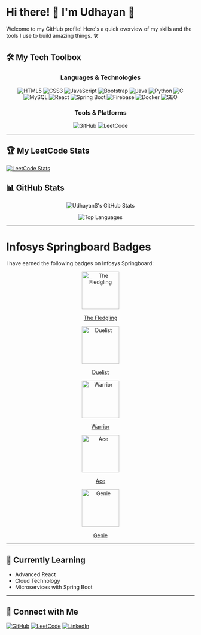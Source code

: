 
# Hi there! 👋 I'm Udhayan 🚀

Welcome to my GitHub profile! Here's a quick overview of my skills and the tools I use to build amazing things. 🛠️


## 🛠️ My Tech Toolbox

<div align="center">

### **Languages & Technologies**
<p>
  <img src="https://img.shields.io/badge/HTML5-%23E34F26.svg?style=for-the-badge&logo=html5&logoColor=white" alt="HTML5" />
<img src="https://img.shields.io/badge/CSS3-%231572B6.svg?style=for-the-badge&logo=css3&logoColor=white" alt="CSS3" />
<img src="https://img.shields.io/badge/JavaScript-%23F7DF1E.svg?style=for-the-badge&logo=javascript&logoColor=black" alt="JavaScript" />
<img src="https://img.shields.io/badge/Bootstrap-%23563D7C.svg?style=for-the-badge&logo=bootstrap&logoColor=white" alt="Bootstrap" />
<img src="https://img.shields.io/badge/Java-%23007396.svg?style=for-the-badge&logo=java&logoColor=white" alt="Java" />
<img src="https://img.shields.io/badge/Python-%233776AB.svg?style=for-the-badge&logo=python&logoColor=white" alt="Python" />
<img src="https://img.shields.io/badge/C-%2300599C.svg?style=for-the-badge&logo=c&logoColor=white" alt="C" />
<img src="https://img.shields.io/badge/MySQL-%234479A1.svg?style=for-the-badge&logo=mysql&logoColor=white" alt="MySQL" />
<img src="https://img.shields.io/badge/React-%2361DAFB.svg?style=for-the-badge&logo=react&logoColor=black" alt="React" />
<img src="https://img.shields.io/badge/Spring%20Boot-%236DB33F.svg?style=for-the-badge&logo=springboot&logoColor=white" alt="Spring Boot" />
<img src="https://img.shields.io/badge/Firebase-%23FFCA28.svg?style=for-the-badge&logo=firebase&logoColor=black" alt="Firebase" />
<img src="https://img.shields.io/badge/Docker-%230db7ed.svg?style=for-the-badge&logo=docker&logoColor=white" alt="Docker" />
<img src="https://img.shields.io/badge/SEO-%23e9e9e9.svg?style=for-the-badge&logo=seo&logoColor=black" alt="SEO" />

</p>

### **Tools & Platforms**
<p>
  <img src="https://img.shields.io/badge/GitHub-%23181717.svg?style=for-the-badge&logo=github&logoColor=white" alt="GitHub" />
  <img src="https://img.shields.io/badge/LeetCode-%23FFA116.svg?style=for-the-badge&logo=leetcode&logoColor=black" alt="LeetCode" />
</p>

</div>

---
## 🏆 My LeetCode Stats
[![LeetCode Stats](https://leetcard.jacoblin.cool/Udhayan_sk7)](https://leetcode.com/Udhayan_sk7/)


## 📊 GitHub Stats

<div align="center">

![UdhayanS's GitHub Stats](https://github-readme-stats.vercel.app/api?username=UdhayanS&show_icons=true&theme=radical)

![Top Languages](https://github-readme-stats.vercel.app/api/top-langs/?username=UdhayanS&layout=compact&theme=radical)

</div>


---

# Infosys Springboard Badges

I have earned the following badges on Infosys Springboard:

<div align="center">
  <a href="https://gameconfig.onwingspan.com/Gamification/GetBadgeImage/?AppId=53243&TokenNo=O55WBL7J2F&BadgeCode=836IW54LX3" target="_blank">
    <img src="https://gameconfig.onwingspan.com/Gamification/GetBadgeImage/?AppId=53243&TokenNo=O55WBL7J2F&BadgeCode=836IW54LX3" alt="The Fledgling" width="100">
    <p>The Fledgling</p>
  </a>
  <a href="https://gameconfig.onwingspan.com/Gamification/GetBadgeImage/?AppId=53243&TokenNo=O55WBL7J2F&BadgeCode=51DY31WO61" target="_blank">
    <img src="https://gameconfig.onwingspan.com/Gamification/GetBadgeImage/?AppId=53243&TokenNo=O55WBL7J2F&BadgeCode=51DY31WO61" alt="Duelist" width="100">
    <p>Duelist</p>
  </a>
  <a href="https://gameconfig.onwingspan.com/Gamification/GetBadgeImage/?AppId=53243&TokenNo=O55WBL7J2F&BadgeCode=TXEHMYSDEB" target="_blank">
    <img src="https://gameconfig.onwingspan.com/Gamification/GetBadgeImage/?AppId=53243&TokenNo=O55WBL7J2F&BadgeCode=TXEHMYSDEB" alt="Warrior" width="100">
    <p>Warrior</p>
  </a>
  <a href="https://gameconfig.onwingspan.com/Gamification/GetBadgeImage/?AppId=53243&TokenNo=O55WBL7J2F&BadgeCode=5W5G76DYM6" target="_blank">
    <img src="https://gameconfig.onwingspan.com/Gamification/GetBadgeImage/?AppId=53243&TokenNo=O55WBL7J2F&BadgeCode=5W5G76DYM6" alt="Ace" width="100">
    <p>Ace</p>
  </a>
  <a href="https://gameconfig.onwingspan.com/Gamification/GetBadgeImage/?AppId=53243&TokenNo=O55WBL7J2F&BadgeCode=HG7V34BITK" target="_blank">
    <img src="https://gameconfig.onwingspan.com/Gamification/GetBadgeImage/?AppId=53243&TokenNo=O55WBL7J2F&BadgeCode=HG7V34BITK" alt="Genie" width="100">
    <p>Genie</p>
  </a>
</div>



---


## 🌱 Currently Learning
- Advanced React
- Cloud Technology
- Microservices with Spring Boot

---

## 🤝 Connect with Me
<p>
  <a href="https://github.com/UdhayanS"><img src="https://img.shields.io/badge/GitHub-%23181717.svg?style=for-the-badge&logo=github&logoColor=white" alt="GitHub" /></a>
  <a href="https://leetcode.com/Udhayan_sk7"><img src="https://img.shields.io/badge/LeetCode-%23FFA116.svg?style=for-the-badge&logo=leetcode&logoColor=black" alt="LeetCode" /></a>
  <a href="https://www.linkedin.com/in/udhayan-sk7/"><img src="https://img.shields.io/badge/LinkedIn-%230077B5.svg?style=for-the-badge&logo=linkedin&logoColor=white" alt="LinkedIn" /></a>

</p>


